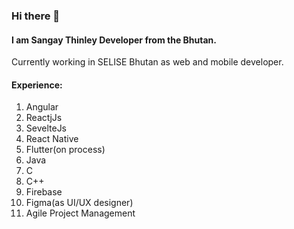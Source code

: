 ### Hi there 👋

#### I am Sangay Thinley Developer from the Bhutan.
Currently working in SELISE Bhutan as web and mobile developer.

#### Experience:
1. Angular
2. ReactjJs 
3. SevelteJs
4. React Native
5. Flutter(on process)
6. Java
7. C
8. C++
9. Firebase
10. Figma(as UI/UX designer)
11. Agile Project Management

<!--
**sangayt1997/sangayt1997** is a ✨ _special_ ✨ repository because its `README.md` (this file) appears on your GitHub profile.

Here are some ideas to get you started:

- 🔭 I’m currently working on ...
- 🌱 I’m currently learning ...
- 👯 I’m looking to collaborate on ...
- 🤔 I’m looking for help with ...
- 💬 Ask me about ...
- 📫 How to reach me: ...
- 😄 Pronouns: ...
- ⚡ Fun fact: ...
-->
